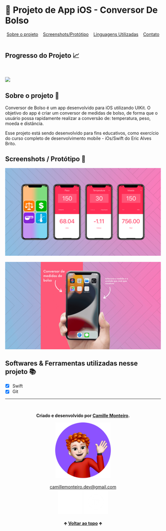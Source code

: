 # 📲 Projeto de App iOS - Conversor De Bolso

<div id="inicio" align=center>
  <a href="#sobre">Sobre o projeto</a>&nbsp;&nbsp;&nbsp;
  <a href="screenshots">Screenshots/Protótipo</a>&nbsp;&nbsp;&nbsp;
  <a href="#linguagens">Linguagens Utilizadas</a>&nbsp;&nbsp;&nbsp;
  <a href="#contato">Contato</a> 
</div><br>

<h2>Progresso do Projeto 📈</h2><br>

<img src="https://img.shields.io/badge/Status-Em%20Andamento-yellow?style=for-the-badge&logo=cachet" height="30em"><br>

<h2 id="sobre">Sobre o projeto 🔎</h2>
<p> Conversor de Bolso é um app desenvolvido para iOS utilizando UIKit. O objetivo do app é criar um conversor de medidas de bolso, de forma que o usuário possa rapidamente realizar a conversão de: temperatura, peso, moeda e distância.<br>

Esse projeto está sendo desenvolvido para fins educativos, como exercício do curso completo de desenvolvimento mobile - iOs/Swift do Eric Alves Brito.</p>

<h2 id="screenshots">Screenshots / Protótipo 📸</h2>

<img src="https://raw.githubusercontent.com/camimonteiro/Project_App_ConversorDeBolso/main/Img/Screenshot1.png" width="800"><br><br>
<img src="https://raw.githubusercontent.com/camimonteiro/Project_App_ConversorDeBolso/main/Img/Screenshot2.gif" width="800"> 

<h2 id="linguagens">Softwares & Ferramentas utilizadas nesse projeto 📚</h2>

- [x] Swift
- [x] Git

<hr>
<br> 
<div id="contato" align="center">

  **Criado e desenvolvido por [Camille Monteiro](https://www.linkedin.com/in/camillemonteiro/).**
  
 <div align="center">
   <img src="https://raw.githubusercontent.com/camimonteiro/Project_App_MyBookcase/main/img/Memoji%20-%20Camille_redondo_oi.png" height="180em"><br><br>
   <a href="mailto:camillemonteiro.dev@gmail.com">camillemonteiro.dev@gmail.com</a><br>
   <a href="https://github.com/camimonteiro" target="_blank"><img src="https://raw.githubusercontent.com/camimonteiro/Game_SaidaEscarlate/main/Images/GitHubwhite.png" height="80em" title="GitHub de Camille"></a>
   <a href="https://www.linkedin.com/in/camillemonteiro/" target="_blank"><img src="https://raw.githubusercontent.com/camimonteiro/Game_SaidaEscarlate/main/Images/LinkedInWhite.png" height="80em" title="LinkedIn de Camille"></a>
  </div>
</div>

<br>

<div align="center">
  &#129145;&nbsp;<a href="#inicio"><strong>Voltar ao topo</strong></a>&nbsp;&#129145;
</div>
